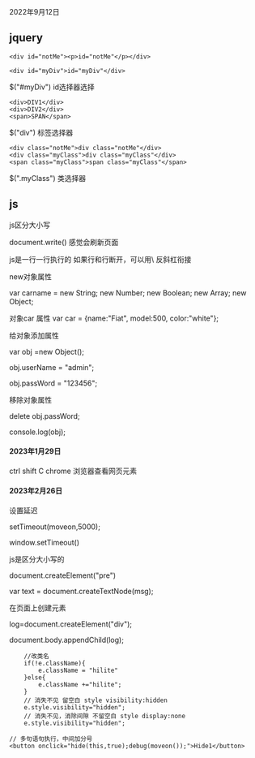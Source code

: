 2022年9月12日

## jquery

```
<div id="notMe"><p>id="notMe"</p></div>

<div id="myDiv">id="myDiv"</div>

```
$("#myDiv") id选择器选择

```
<div>DIV1</div>
<div>DIV2</div>
<span>SPAN</span>
```
$("div") 标签选择器

```
<div class="notMe">div class="notMe"</div>
<div class="myClass">div class="myClass"</div>
<span class="myClass">span class="myClass"</span>
```
$(".myClass") 类选择器

## js

js区分大小写

document.write() 感觉会刷新页面

js是一行一行执行的 如果行和行断开，可以用\ 反斜杠衔接

new对象属性

var carname = new String; new  Number; new Boolean; new Array; new Object;

对象car 属性 var car = {name:"Fiat", model:500, color:"white"};

给对象添加属性

var obj =new Object();

obj.userName = "admin";

obj.passWord = "123456";

移除对象属性

delete obj.passWord;

console.log(obj);

#### 2023年1月29日

ctrl shift C     chrome 浏览器查看网页元素

#### 2023年2月26日

设置延迟

setTimeout(moveon,5000);

window.setTimeout()

js是区分大小写的

document.createElement("pre")

var text = document.createTextNode(msg);

在页面上创建元素

log=document.createElement("div");

document.body.appendChild(log);



```
	//改类名
	if(!e.className){
		e.className = "hilite"
	}else{
		e.className +="hilite";
	}
	// 消失不见 留空白 style visibility:hidden
	e.style.visibility="hidden";
	// 消失不见，消除间隙 不留空白 style display:none
	e.style.visibility="hidden";
```

```
// 多句语句执行，中间加分号
<button onclick="hide(this,true);debug(moveon());">Hide1</button>
```

